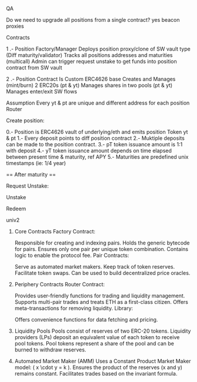 QA

Do we need to upgrade all positions from a single contract? yes beacon proxies

Contracts

1 .- Position Factory/Manager
        Deploys position proxy/clone of SW vault type (Diff maturity/validator)
        Tracks all positions addresses and maturities
        (multicall) Admin can trigger request unstake to get funds into position contract from SW vault

2 .- Position Contract
        Is Custom ERC4626 base
        Creates and Manages (mint/burn) 2 ERC20s (pt & yt)
        Manages shares in two pools (pt & yt)
        Manages enter/exit SW flows



Assumption
Every yt & pt are unique and different address for each position
Router 


Create position:

0.- Position is ERC4626 vault of underlying/eth and emits position Token yt & pt
1.- Every deposit points to diff position contract
2.- Muktiple deposits can be made to the position contract.
3.- pT token issuance amount is 1:1 with deposit
4.- yT token issuance amount depends on time elapsed between present time & maturity, ref APY
5.- Maturities are predefined unix timestamps (ie: 1/4 year)


 == After maturity ==

Request Unstake:

Unstake

Redeem




univ2

1. Core Contracts
    Factory Contract:

    Responsible for creating and indexing pairs.
    Holds the generic bytecode for pairs.
    Ensures only one pair per unique token combination.
    Contains logic to enable the protocol fee.
    Pair Contracts:

    Serve as automated market makers.
    Keep track of token reserves.
    Facilitate token swaps.
    Can be used to build decentralized price oracles.

2. Periphery Contracts
    Router Contract:

    Provides user-friendly functions for trading and liquidity management.
    Supports multi-pair trades and treats ETH as a first-class citizen.
    Offers meta-transactions for removing liquidity.
    Library:

    Offers convenience functions for data fetching and pricing.

3. Liquidity Pools
    Pools consist of reserves of two ERC-20 tokens.
    Liquidity providers (LPs) deposit an equivalent value of each token to receive pool tokens.
    Pool tokens represent a share of the pool and can be burned to withdraw reserves.

4. Automated Market Maker (AMM)
    Uses a Constant Product Market Maker model: ( x \cdot y = k ).
    Ensures the product of the reserves (x and y) remains constant.
    Facilitates trades based on the invariant formula.